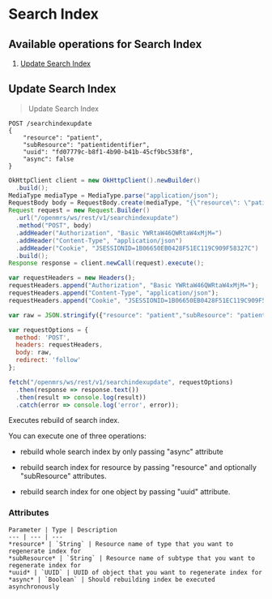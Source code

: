 # Search Index

## Available operations for Search Index

1. [Update Search Index](#update-search-index)

## Update Search Index

> Update Search Index

```shell
POST /searchindexupdate
{
    "resource": "patient",
    "subResource": "patientidentifier",
    "uuid": "fd07779c-b8f1-4b90-b41b-45cf9bc538f8",
    "async": false
}
```

```java
OkHttpClient client = new OkHttpClient().newBuilder()
  .build();
MediaType mediaType = MediaType.parse("application/json");
RequestBody body = RequestBody.create(mediaType, "{\"resource\": \"patient\",\"subResource\": \"patientidentifier\",\"uuid\": \"fd07779c-b8f1-4b90-b41b-45cf9bc538f8\",\"async\": false}");
Request request = new Request.Builder()
  .url("/openmrs/ws/rest/v1/searchindexupdate")
  .method("POST", body)
  .addHeader("Authorization", "Basic YWRtaW46QWRtaW4xMjM=")
  .addHeader("Content-Type", "application/json")
  .addHeader("Cookie", "JSESSIONID=1B06650EB0428F51EC119C909F58327C")
  .build();
Response response = client.newCall(request).execute();
```

```javascript
var requestHeaders = new Headers();
requestHeaders.append("Authorization", "Basic YWRtaW46QWRtaW4xMjM=");
requestHeaders.append("Content-Type", "application/json");
requestHeaders.append("Cookie", "JSESSIONID=1B06650EB0428F51EC119C909F58327C");

var raw = JSON.stringify({"resource": "patient","subResource": "patientidentifier","uuid": "fd07779c-b8f1-4b90-b41b-45cf9bc538f8","async": false});

var requestOptions = {
  method: 'POST',
  headers: requestHeaders,
  body: raw,
  redirect: 'follow'
};

fetch("/openmrs/ws/rest/v1/searchindexupdate", requestOptions)
  .then(response => response.text())
  .then(result => console.log(result))
  .catch(error => console.log('error', error));
```

Executes rebuild of search index.

You can execute one of three operations:

- rebuild whole search index by only passing "async" attribute

- rebuild search index for resource by passing "resource" and optionally "subResource" attributes.

- rebuild search index for one object by passing "uuid" attribute.

### Attributes
    Parameter | Type | Description
    --- | --- | ---
    *resource* | `String` | Resource name of type that you want to regenerate index for
    *subResource* | `String` | Resource name of subtype that you want to regenerate index for
    *uuid* | `UUID` | UUID of object that you want to regenerate index for
    *async* | `Boolean` | Should rebuilding index be executed asynchronously
